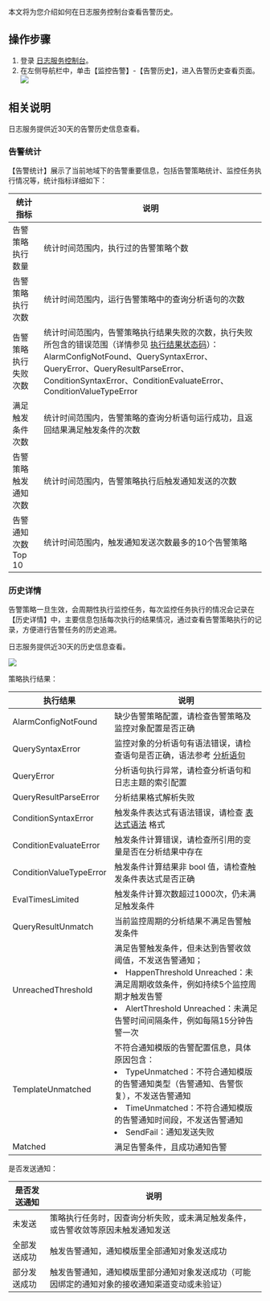 本文将为您介绍如何在日志服务控制台查看告警历史。

## 操作步骤

1. 登录 [日志服务控制台](https://console.cloud.tencent.com/cls/monitor/notice/create)。
2. 在左侧导航栏中，单击【监控告警】-【告警历史】，进入告警历史查看页面。
![](https://main.qcloudimg.com/raw/c4456a45bdb20d8dd59d8c98c042ec06.png)



## 相关说明
日志服务提供近30天的告警历史信息查看。
### 告警统计

【告警统计】展示了当前地域下的告警重要信息，包括告警策略统计、监控任务执行情况等，统计指标详细如下：

| 统计指标             | 说明                                                         |
| -------------------- | ------------------------------------------------------------ |
| 告警策略执行数量     | 统计时间范围内，执行过的告警策略个数                         |
| 告警策略执行次数     | 统计时间范围内，运行告警策略中的查询分析语句的次数           |
| 告警策略执行失败次数 | 统计时间范围内，告警策略执行结果失败的次数，执行失败所包含的错误范围（详情参见 [执行结果状态码](#result)）：AlarmConfigNotFound、QuerySyntaxError、QueryError、QueryResultParseError、ConditionSyntaxError、ConditionEvaluateError、ConditionValueTypeError |
| 满足触发条件次数     | 统计时间范围内，告警策略的查询分析语句运行成功，且返回结果满足触发条件的次数 |
| 告警策略触发通知次数 | 统计时间范围内，告警策略执行后触发通知发送的次数             |
| 告警通知次数 Top 10   | 统计时间范围内，触发通知发送次数最多的10个告警策略           |

###  历史详情

告警策略一旦生效，会周期性执行监控任务，每次监控任务执行的情况会记录在【历史详情】中，主要信息包括每次执行的结果情况，通过查看告警策略执行的记录，方便进行告警任务的历史追溯。

<dx-alert infotype="explain" title="">
日志服务提供近30天的历史信息查看。
</dx-alert>

![](https://main.qcloudimg.com/raw/647ea06375a9526102a129f5f68f9a4f.png)

策略执行结果：[](id:result)

| 执行结果                | 说明                                                         |
| ----------------------- | ------------------------------------------------------------ |
| AlarmConfigNotFound     | 缺少告警策略配置，请检查告警策略及监控对象配置是否正确     |
| QuerySyntaxError        | 监控对象的分析语句有语法错误，请检查语句是否正确，语法参考 [分析语句](https://cloud.tencent.com/document/product/614/44061) |
| QueryError              | 分析语句执行异常，请检查分析语句和日志主题的索引配置         |
| QueryResultParseError   | 分析结果格式解析失败                                         |
| ConditionSyntaxError    | 触发条件表达式有语法错误，请检查 [表达式语法](https://cloud.tencent.com/document/product/614/51756) 格式 |
| ConditionEvaluateError  | 触发条件计算错误，请检查所引用的变量是否在分析结果中存在     |
| ConditionValueTypeError | 触发条件计算结果非 bool 值，请检查触发条件表达式是否正确       |
| EvalTimesLimited        | 触发条件计算次数超过1000次，仍未满足触发条件                 |
| QueryResultUnmatch      | 当前监控周期的分析结果不满足告警触发条件                     |
| UnreachedThreshold      | 满足告警触发条件，但未达到告警收敛阈值，不发送告警通知；<br><li>HappenThreshold Unreached：未满足周期收敛条件，例如持续5个监控周期才触发告警<br><li>AlertThreshold Unreached：未满足告警时间间隔条件，例如每隔15分钟告警一次 |
| TemplateUnmatched       | 不符合通知模版的告警配置信息，具体原因包含：<br><li>TypeUnmatched：不符合通知模版的告警通知类型（告警通知、告警恢复），不发送告警通知<br><li>TimeUnmatched：不符合通知模版的告警通知时间段，不发送告警通知<br><li>SendFail：通知发送失败 |
| Matched                 | 满足告警条件，且成功通知告警                                 |

是否发送通知：

| 是否发送通知 | 说明                                                         |
| ------------ | ------------------------------------------------------------ |
| 未发送       | 策略执行任务时，因查询分析失败，或未满足触发条件，或告警收敛等原因未触发通知发送 |
| 全部发送成功 | 触发告警通知，通知模版里全部通知对象发送成功                 |
| 部分发送成功 | 触发告警通知，通知模版里部分通知对象发送成功（可能因绑定的通知对象的接收通知渠道变动或未验证） |




	


  



